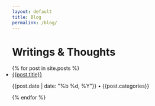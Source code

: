 ```yaml
---
layout: default
title: Blog
permalink: /blog/
---
```

<style>
.posts{
    padding: 0;
}
</style>

<h1>Writings & Thoughts <a class="twitter-follow-button"
  href="https://twitter.com/zeyadetman"
  data-size="small"></a></h1>
<ul class="posts">
  {% for post in site.posts %}
    <li>
        <a href=" {{post.url}} ">{{post.title}}</a>
        <p>{{post.date | date: "%b %d, %Y"}} • <span>{{post.categories}}</span></p>
    </li>
  {% endfor %}
</ul>